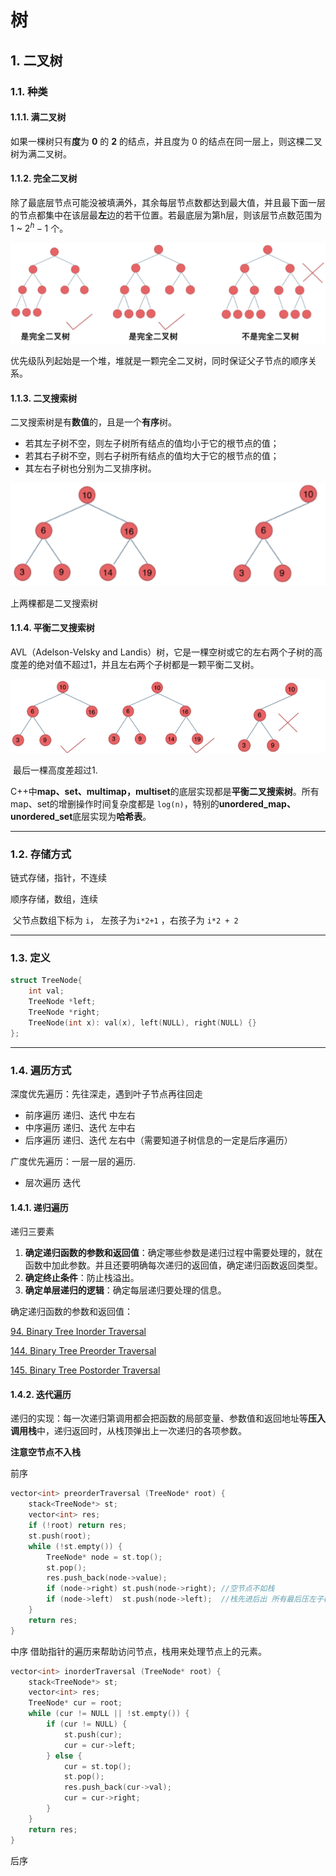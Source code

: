 # 树

## 1. 二叉树

### 1.1. 种类

#### 1.1.1. 满二叉树

如果一棵树只有**度**为 **0** 的 **2** 的结点，并且度为 0 的结点在同一层上，则这棵二叉树为满二叉树。



#### 1.1.2. 完全二叉树

除了最底层节点可能没被填满外，其余每层节点数都达到最大值，并且最下面一层的节点都集中在该层最**左**边的若干位置。若最底层为第h层，则该层节点数范围为  $1$ ~ $2^h-1$ 个。

![1615869609545](assets/1615869609545.png)

优先级队列起始是一个堆，堆就是一颗完全二叉树，同时保证父子节点的顺序关系。



#### 1.1.3. 二叉搜索树

二叉搜索树是有**数值**的，且是一个**有序**树。

- 若其左子树不空，则左子树所有结点的值均小于它的根节点的值；
- 若其右子树不空，则右子树所有结点的值均大于它的根节点的值；
- 其左右子树也分别为二叉排序树。

![1615869776230](assets/1615869776230.png)

上两棵都是二叉搜索树



#### 1.1.4. 平衡二叉搜索树

AVL（Adelson-Velsky and Landis）树，它是一棵空树或它的左右两个子树的高度差的绝对值不超过1，并且左右两个子树都是一颗平衡二叉树。

![1615869887421](assets/1615869887421.png)

​	最后一棵高度差超过1.



C++中**map、set、multimap，multiset**的底层实现都是**平衡二叉搜索树**。所有map、set的增删操作时间复杂度都是 `log(n)`，特别的**unordered_map、unordered_set**底层实现为**哈希表**。



---

### 1.2. 存储方式

链式存储，指针，不连续

顺序存储，数组，连续

​	父节点数组下标为 `i`， 左孩子为`i*2+1` ，右孩子为 `i*2 + 2`



----

### 1.3. 定义

```c++
struct TreeNode{
    int val;
    TreeNode *left;
    TreeNode *right;
    TreeNode(int x): val(x), left(NULL), right(NULL) {}
};
```



---

### 1.4. 遍历方式

深度优先遍历：先往深走，遇到叶子节点再往回走

- 前序遍历 递归、迭代   中左右
- 中序遍历 递归、迭代   左中右
- 后序遍历 递归、迭代   左右中（需要知道子树信息的一定是后序遍历）

广度优先遍历：一层一层的遍历.

- 层次遍历 迭代



#### 1.4.1. 递归遍历

递归三要素

1. **确定递归函数的参数和返回值**：确定哪些参数是递归过程中需要处理的，就在函数中加此参数。并且还要明确每次递归的返回值，确定递归函数返回类型。
2. **确定终止条件**：防止栈溢出。
3. **确定单层递归的逻辑**：确定每层递归要处理的信息。



确定递归函数的参数和返回值：

[94. Binary Tree Inorder Traversal](94+inorderTraversal.cpp)

[144. Binary Tree Preorder Traversal](144+preorderTraversal.cpp)

[145. Binary Tree Postorder Traversal](145+postorderTraversal.cpp)



#### 1.4.2. 迭代遍历

递归的实现：每一次递归第调用都会把函数的局部变量、参数值和返回地址等**压入调用栈**中，递归返回时，从栈顶弹出上一次递归的各项参数。

**注意空节点不入栈**

前序

```c++
vector<int> preorderTraversal (TreeNode* root) {
  	stack<TreeNode*> st;
    vector<int> res;
    if (!root) return res;
    st.push(root);
    while (!st.empty()) {
        TreeNode* node = st.top();
        st.pop();
        res.push_back(node->value);
        if (node->right) st.push(node->right); //空节点不如栈 
        if (node->left)  st.push(node->left);  //栈先进后出 所有最后压左子树
    }
    return res;
}
```

中序 借助指针的遍历来帮助访问节点，栈用来处理节点上的元素。

```c++
vector<int> inorderTraversal (TreeNode* root) {
  	stack<TreeNode*> st;
    vector<int> res;
	TreeNode* cur = root;
    while (cur != NULL || !st.empty()) {
        if (cur != NULL) {
        	st.push(cur);
            cur = cur->left;
    	} else {
        	cur = st.top();
            st.pop();
            res.push_back(cur->val);
            cur = cur->right;
        }
    }
    return res;
}
```

后序

```c++

```

